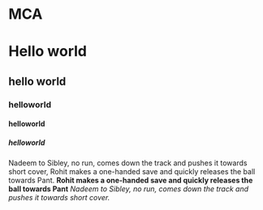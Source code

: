 # MCA
# Hello world
## hello world
### helloworld
#### helloworld 
##### helloworld

Nadeem to Sibley, no run, comes down the track and pushes it towards short cover, Rohit makes a one-handed save and quickly releases the ball towards Pant.
**Rohit makes a one-handed save and quickly releases the ball towards Pant**
_Nadeem to Sibley, no run, comes down the track and pushes it towards short cover._
